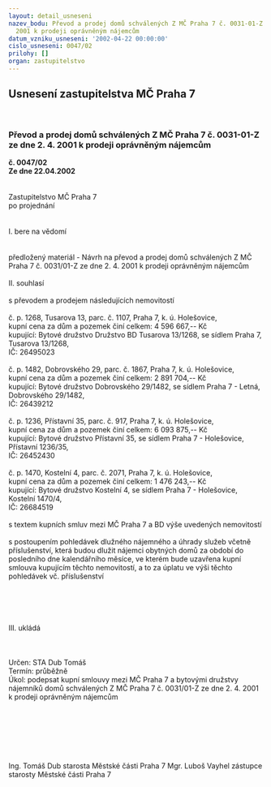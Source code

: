 ```yaml
---
layout: detail_usneseni
nazev_bodu: Převod a prodej domů schválených Z MČ Praha 7 č. 0031-01-Z ze dne 2. 4.
  2001 k prodeji oprávněným nájemcům
datum_vzniku_usneseni: '2002-04-22 00:00:00'
cislo_usneseni: 0047/02
prilohy: []
organ: zastupitelstvo
---
```

<div id="ucUsn_pList" class="usn">
	<span><h2>Usnesení zastupitelstva MČ Praha 7 </h2>
<br></span><div class="standBody">
<span><h3>Převod a prodej domů schválených Z MČ Praha 7 č. 0031-01-Z ze dne 2. 4. 2001 k prodeji oprávněným nájemcům</h3></span><div class="center">
		<strong>č. 0047/02</strong><br>
	</div>
<div class="center">
		<strong>Ze dne 22.04.2002</strong><br><br>
	</div>
<br>Zastupitelstvo MČ Praha 7<br>po projednání<br><br><br>I.	bere na vědomí<br><br> <br>předložený materiál - Návrh na převod a prodej domů schválených Z MČ Praha 7 č. 0031/01-Z ze dne 2. 4. 2001 k prodeji oprávněným nájemcům <br><br>II.	souhlasí <br><br>s převodem a prodejem následujících nemovitostí <br><br>č. p. 1268, Tusarova 13, parc. č. 1107, Praha 7, k. ú. Holešovice, <br>kupní cena za dům a pozemek činí celkem: 4 596 667,-- Kč<br>kupující: Bytové družstvo Družstvo BD Tusarova 13/1268, se sídlem Praha 7, Tusarova 13/1268,<br>IČ: 26495023<br><br>č. p. 1482, Dobrovského 29, parc. č. 1867, Praha 7, k. ú. Holešovice,<br>kupní cena za dům a pozemek činí celkem: 2 891 704,-- Kč<br>kupující: Bytové družstvo Dobrovského 29/1482, se sídlem Praha 7 - Letná, Dobrovského 29/1482,<br>IČ: 26439212<br><br>č. p. 1236, Přístavní 35, parc. č. 917, Praha 7, k. ú. Holešovice,<br>kupní cena za dům a pozemek činí celkem: 6 093 875,-- Kč<br>kupující: Bytové družstvo Přístavní 35, se sídlem Praha 7 - Holešovice, Přístavní 1236/35,<br>IČ: 26452430<br><br>č. p. 1470, Kostelní 4, parc. č. 2071, Praha 7, k. ú. Holešovice, <br>kupní cena za dům a pozemek činí celkem: 1 476 243,-- Kč<br>kupující: Bytové družstvo Kostelní 4, se sídlem Praha 7 - Holešovice, Kostelní 1470/4,<br>IČ: 26684519<br><br>s textem kupních smluv mezi MČ Praha 7 a BD výše uvedených nemovitostí<br><br>s postoupením pohledávek dlužného nájemného a úhrady služeb včetně příslušenství, která budou dlužit nájemci obytných domů za období do posledního dne kalendářního měsíce, ve kterém bude uzavřena kupní smlouva kupujícím těchto nemovitostí, a to za úplatu ve výši těchto pohledávek vč. příslušenství<br><br><br><br><br><br>III.	ukládá <br><br>		<br> <br>Určen:	STA Dub Tomáš<br>Termín: průběžně<br>Úkol:	podepsat kupní smlouvy mezi MČ Praha 7 a bytovými družstvy nájemníků domů schválených Z MČ Praha 7 č. 0031/01-Z ze dne 2. 4. 2001 k prodeji oprávněným nájemcům <br> <br><br><br><br><br> <br>	<br>Ing. Tomáš Dub starosta Městské části Praha 7	Mgr. Luboš Vayhel zástupce starosty Městské části Praha 7<br>	<br><br>
</div>
</div>